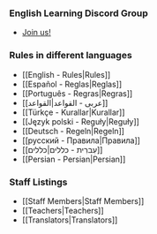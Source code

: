 ### English Learning Discord Group

* [Join us!](https://discord.gg/RtuAAmv)

### Rules in different languages

* [[English - Rules|Rules]]
* [[Español - Reglas|Reglas]]
* [[Português - Regras|Regras]]
* [[عربى - القواعد|القواعد]]
* [[Türkçe - Kurallar|Kurallar]]
* [[Język polski - Reguły|Reguły]]
* [[Deutsch - Regeln|Regeln]]
* [[русский - Правила|Правила]]
* [[עִברִית - כללים|כללים]]
* [[Persian - Persian|Persian]]

### Staff Listings

* [[Staff Members|Staff Members]]
* [[Teachers|Teachers]]
* [[Translators|Translators]]

